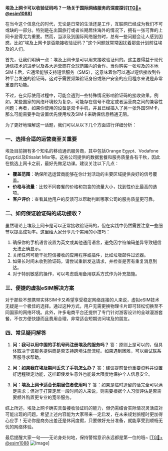 **埃及上网卡可以收验证码吗？一场关于国际网络服务的深度探讨[[TG💪+ @esim1088](https://t.me/s/esim1088)]**

在当今这个信息化的时代，无论是日常的生活还是工作，互联网已经成为我们不可或缺的一部分。特别是在出国旅行或者长期居住海外的情况下，拥有一张可靠的上网卡显得尤为重要。然而，当涉及到国际网络服务时，总有一些问题会让人感到困惑，比如“埃及上网卡是否能接收验证码？”这个问题就常常困扰着那些计划前往埃及的人们。

首先，让我们明确一点：埃及上网卡是可以用来接收验证码的。这主要得益于现代通信技术的进步以及各大运营商在全球范围内的合作。当你购买一张埃及的本地SIM卡后，它通常能够支持短信服务（SMS），这意味着你可以通过短信接收到各种平台发送的验证码。这对于需要频繁验证身份或账户安全的应用程序来说是非常重要的功能。

不过，在实际使用过程中，可能会遇到一些特殊情况影响验证码的接收效果。例如，某些国家的网络环境较为复杂，可能存在信号不稳定或者运营商之间的兼容性问题；再者，如果你使用的设备是双卡手机，并且已经插入了另一张外国SIM卡，那么可能需要手动设置优先使用埃及SIM卡来确保信息畅通无阻。

为了更好地理解这一话题，我们可以从以下几个方面进行详细分析：

### 一、选择合适的运营商至关重要

埃及目前拥有多个知名的移动通讯服务商，其中包括Orange Egypt、Vodafone Egypt以及Etisalat Misr等。这些公司提供的数据套餐和服务质量各有千秋，因此在挑选上网卡之前，最好先做足功课。建议关注以下几点：
- **覆盖范围**：确保所选运营商能够在你计划活动的主要区域提供良好的信号覆盖。
- **价格与流量**：比较不同套餐的价格和包含的流量大小，找到性价比最高的选项。
- **客户评价**：查看其他用户的反馈可以帮助判断哪家公司的服务质量更可靠。

### 二、如何保证验证码的成功接收？

虽然理论上埃及上网卡是可以正常接收验证码的，但在实践中仍然需要注意一些细节以提高成功率。这里给大家分享几个实用的小技巧：
1. 确保你的手机语言设置为英文或其他通用语言，避免因字符编码差异导致短信无法正确显示。
2. 关闭任何可能干扰短信接收的应用程序或插件，比如垃圾邮件过滤器。
3. 如果长时间未收到验证码，请尝试重新发送请求，并检查是否有重复消息到达。
4. 对于特别敏感的操作，可以考虑启用备用联系方式作为补充措施。

### 三、便捷的虚拟eSIM解决方案

对于那些不想携带实体SIM卡又希望享受稳定网络连接的人来说，虚拟eSIM技术无疑是一个极佳的选择。通过这种方式，用户无需更换物理卡片即可轻松切换至不同国家的网络环境。此外，许多电商平台还提供了专门针对游客设计的全球漫游套餐，不仅方便快捷而且费用合理，非常适合短期访问埃及的朋友。

### 四、常见疑问解答

1. **问：我可以用中国的手机号码注册埃及的服务吗？**
   答：原则上是可以的，但具体取决于该服务提供商是否支持跨境注册流程。如果遇到困难，可以尝试联系客服寻求帮助。

2. **问：如果我在埃及期间丢失了手机怎么办？**
   答：建议提前备份重要资料并设置好远程锁定功能，这样即使发生意外也能最大限度地保护个人信息安全。

3. **问：埃及上网卡适合长期居住者使用吗？**
   答：如果是临时逗留的话完全可以满足需求；但对于打算定居一段时间的人来说，则需要根据个人习惯评估是否需要额外购置更专业的宽带服务。

综上所述，埃及上网卡确实具备接收验证码的能力，但仍需结合实际情况灵活应对可能出现的问题。希望上述内容能为大家带来一定启发，在未来规划旅程时更加得心应手！无论你是商务出差还是休闲度假，只要做好充分准备，就能享受到顺畅无忧的网络体验。

最后提醒大家一句——无论身处何地，保持警惕意识永远都是第一位的哦~ [[TG💪+ @esim1088](https://t.me/s/esim1088) ![Image](https://i.postimg.cc/4NQfJmqS/Snipaste-2025-05-13-00-14-12.png)]